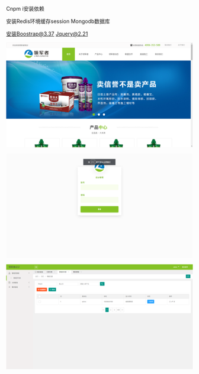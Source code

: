 Cnpm i安装依赖

安装Redis环境缓存session Mongodb数据库

安装Boostrap@3.37 Jquery@2.21

![Image text](./MdImg/1567503234593.png)

![Image text](./MdImg/1567503264618.png)



![Image text](./MdImg/1567503349709.png)